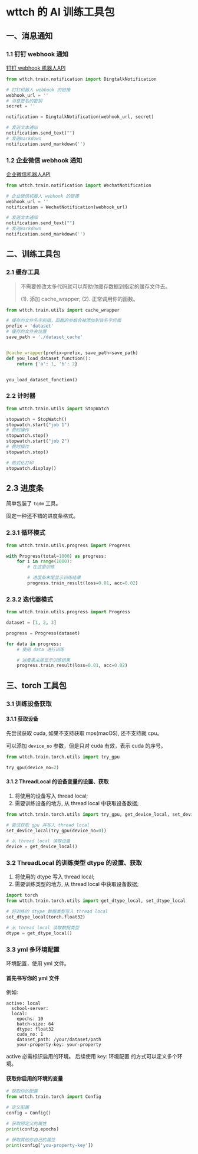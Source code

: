 # wttch 的 AI 训练工具包

## 一、消息通知

### 1.1 钉钉 webhook 通知

[钉钉 webhook 机器人API](https://open.dingtalk.com/document/orgapp/robot-message-types-and-data-format#title-z74-8to-i7e)

```python
from wttch.train.notification import DingtalkNotification

# 钉钉机器人 webhook 的链接
webhook_url = ''
# 消息签名的密钥
secret = ''

notification = DingtalkNotification(webhook_url, secret)

# 发送文本通知
notification.send_text("")
# 发送markdown
notification.send_markdown('')
```

### 1.2 企业微信 webhook 通知

[企业微信机器人API](https://developer.work.weixin.qq.com/document/path/91770)

```python
from wttch.train.notification import WechatNotification

# 企业微信机器人 webhook 的链接
webhook_url = ''
notification = WechatNotification(webhook_url)

# 发送文本通知
notification.send_text("")
# 发送markdown
notification.send_markdown('')
```

## 二、训练工具包

### 2.1 缓存工具

> 不需要修改太多代码就可以帮助你缓存数据到指定的缓存文件去。
>
> (1). 添加 cache_wrapper;
> (2). 正常调用你的函数。

```python
from wttch.train.utils import cache_wrapper

# 缓存的文件名字前缀，函数的参数会被添加到该名字后面
prefix = 'dataset'
# 缓存的文件夹位置
save_path = './dataset_cache'


@cache_wrapper(prefix=prefix, save_path=save_path)
def you_load_dataset_function():
    return {'a': 1, 'b': 2}


you_load_dataset_function()
```

### 2.2 计时器

```python
from wttch.train.utils import StopWatch

stopwatch = StopWatch()
stopwatch.start("job 1")
# 费时操作
stopwatch.stop()
stopwatch.start("job 2")
# 费时操作
stopwatch.stop()

# 格式化打印
stopwatch.display()
```

## 2.3 进度条

简单包装了 `tqdm` 工具。

固定一种还不错的进度条格式。

### 2.3.1 循环模式

```python
from wttch.train.utils.progress import Progress

with Progress(total=1000) as progress:
    for i in range(1000):
        # 在这里训练

        # 进度条末尾显示训练结果
        progress.train_result(loss=0.01, acc=0.02)
```

### 2.3.2 迭代器模式

```python
from wttch.train.utils.progress import Progress

dataset = [1, 2, 3]

progress = Progress(dataset)

for data in progress:
    # 使用 data 进行训练

    # 进度条末尾显示训练结果
    progress.train_result(loss=0.01, acc=0.02)
```

## 三、torch 工具包

### 3.1 训练设备获取

#### 3.1.1 获取设备

先尝试获取 cuda, 如果不支持获取 mps(macOS), 还不支持就 cpu。

可以添加 `device_no` 参数，但是只对 cuda 有效，表示 cuda 的序号。

```python
from wttch.train.torch.utils import try_gpu

try_gpu(device_no=2)
```

#### 3.1.2 ThreadLocal 的设备变量的设置、获取

1. 将使用的设备写入 thread local;
2. 需要训练设备的地方, 从 thread local 中获取设备数据;

```python
from wttch.train.torch.utils import try_gpu, get_device_local, set_device_local

# 尝试获取 gpu 并写入 thread local
set_device_local(try_gpu(device_no=0))

# 从 thread local 读取设备
device = get_device_local()

```

### 3.2 ThreadLocal 的训练类型 dtype 的设置、获取

1. 将使用的 dtype 写入 thread local;
2. 需要训练类型的地方, 从 thread local 中获取设备数据;

```python
import torch
from wttch.train.torch.utils import get_dtype_local, set_dtype_local

# 将训练的 dtype 数据类型写入 thread local
set_dtype_local(torch.float32)

# 从 thread local 读取数据类型
dtype = get_dtype_local()
```

### 3.3 yml 多环境配置

环境配置，使用 yml 文件。

#### 首先书写你的 yml 文件

例如:

```
active: local
  school-server:
  local:
    epochs: 10
    batch-size: 64
    dtype: float32
    cuda_no: 1
    dataset_path: /your/dataset/path
    your-property-key: your-property
```

active 必需标识启用的环境。
后续使用
key: 环境配置
的方式可以定义多个环境。

#### 获取你启用的环境的变量

```python
# 获取你的配置
from wttch.train.torch import Config

# 定义配置
config = Config()

# 获取预定义的属性
print(config.epochs)

# 获取其他你自己的属性
print(config['you-property-key'])
```
